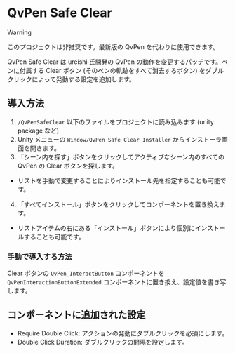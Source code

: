 # QvPen Safe Clear

> [!WARNING]
> このプロジェクトは非推奨です。最新版の QvPen を代わりに使用できます。

QvPen Safe Clear は ureishi 氏開発の QvPen の動作を変更するパッチです。ペンに付属する Clear ボタン (そのペンの軌跡をすべて消去するボタン) をダブルクリックによって発動する設定を追加します。

## 導入方法

1. `/QvPenSafeClear` 以下のファイルをプロジェクトに読み込みます (unity package など)
2. Unity メニューの `Window/QvPen Safe Clear Installer` からインストーラ画面を開きます。
3. 「シーン内を探す」ボタンをクリックしてアクティブなシーン内のすべての QvPen の Clear ボタンを探します。
  - リストを手動で変更することによりインストール先を指定することも可能です。
4. 「すべてインストール」ボタンをクリックしてコンポーネントを置き換えます。
  - リストアイテムの右にある「インストール」ボタンにより個別にインストールすることも可能です。

### 手動で導入する方法

Clear ボタンの `QvPen_InteractButton` コンポーネントを `QvPenInteractionButtonExtended` コンポーネントに置き換え、設定値を書き写します。

## コンポーネントに追加された設定

- Require Double Click: アクションの発動にダブルクリックを必須にします。
- Double Click Duration: ダブルクリックの間隔を設定します。
